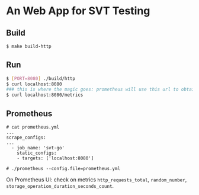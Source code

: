 # An Web App for SVT Testing

## Build

```bash
$ make build-http

```

## Run

```bash
$ [PORT=8080] ./build/http
$ curl localhost:8080
### this is where the magic goes: prometheus will use this url to obtain metrics data
$ curl localhost:8080/metrics

```

## Prometheus

```
# cat prometheus.yml 
...
scrape_configs:
...
  - job_name: 'svt-go'
    static_configs:
    - targets: ['localhost:8080']

# ./prometheus --config.file=prometheus.yml

```

On Prometheus UI: check on metrics `http_requests_total`, `random_number`, `storage_operation_duration_seconds_count`.